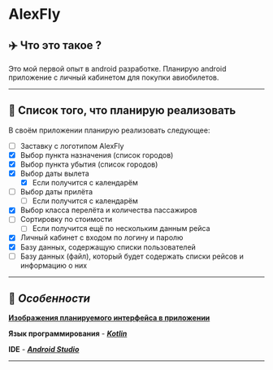 # __AlexFly__
## :airplane: Что это такое ?
Это мой первой опыт в android разработке. Планирую android приложение с личный кабинетом для покупки авиобилетов.
___
## :pencil: Список того, что планирую реализовать 
В своём приложении планирую реализовать следующее:
- [ ] Заставку с логотипом AlexFly
- [X] Выбор пункта назначения (список городов)
- [X] Выбор пункта убытия (список городов)
- [X] Выбор даты вылета
    - [X] Если получится с календарём
- [ ] Выбор даты прилёта
    - [ ] Если получится с календарём
- [X] Выбор класса перелёта и количества пассажиров
- [ ] Сортировку по стоимости
    - [ ] Если получится ещё по нескольким данным рейса
- [X] Личный кабинет с входом по логину и паролю
- [X] Базу данных, содержащую списки пользователей
- [ ] Базу данных (файл), который будет содержать списки рейсов и информацию о них
___
## :blue_book: _Особенности_
[__Изображения планируемого интерфейса в приложении__](https://github.com/Alexrshut/LAB2_ZhTSRPO/tree/main/mocaps)

__Язык программирования__ - [___Kotlin___](https://habr.com/ru/articles/752450/)

__IDE__ - [___Android Studio___](https://developer.android.com/studio?hl=ru)
___
